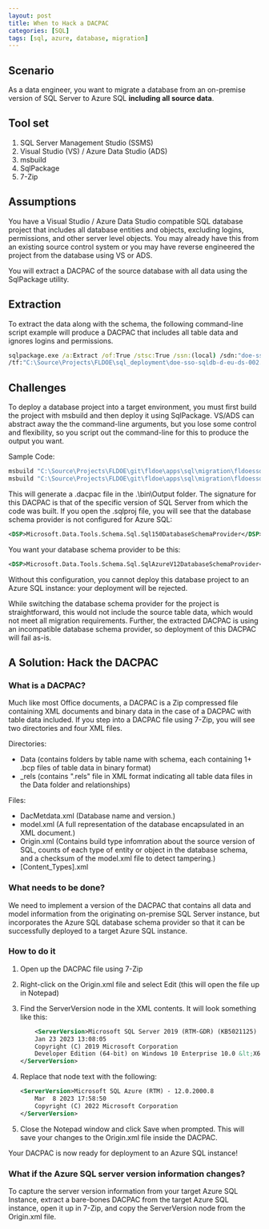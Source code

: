 ```yaml
---
layout: post
title: When to Hack a DACPAC
categories: [SQL]
tags: [sql, azure, database, migration]
---
```


## Scenario

As a data engineer, you want to migrate a database from an on-premise version of SQL Server to Azure SQL **including all source data**.

## Tool set

1. SQL Server Management Studio (SSMS)
1. Visual Studio (VS) / Azure Data Studio (ADS)
1. msbuild
1. SqlPackage
1. 7-Zip

## Assumptions

You have a Visual Studio / Azure Data Studio compatible SQL database project that includes all database entities and objects, excluding logins, permissions, and other server level objects.  You may already have this from an existing source control system or you may have reverse engineered the project from the database using VS or ADS.

You will extract a DACPAC of the source database with all data using the SqlPackage utility.

## Extraction

To extract the data along with the schema, the following command-line script example will produce  a DACPAC that includes all table data and ignores logins and permissions.

```bat
sqlpackage.exe /a:Extract /of:True /stsc:True /ssn:(local) /sdn:"doe-sso-sqldb-d-eu-ds-002" ^
/tf:"C:\Source\Projects\FLDOE\sql_deployment\doe-sso-sqldb-d-eu-ds-002.dacpac" /p:IgnorePermissions=True /p:ExtractAllTableData=True 
```

## Challenges

To deploy a database project into a target environment, you must first build the project with msbuild and then deploy it using SqlPackage.  VS/ADS can abstract away the the command-line arguments, but you lose some control and flexibility, so you script out the command-line for this to produce the output you want.

Sample Code:

```bat
msbuild "C:\Source\Projects\FLDOE\git\fldoe\apps\sql\migration\fldoesso.azsql.sqlproj" -t:Clean
msbuild "C:\Source\Projects\FLDOE\git\fldoe\apps\sql\migration\fldoesso.azsql.sqlproj" -p:Configuration=debug -clp:Summary
```

This will generate a .dacpac file in the .\bin\Output folder.
The signature for this DACPAC is that of the specific version of SQL Server from which the code was built.  If you open the .sqlproj file, you will see that the database schema provider is not configured for Azure SQL:

```xml
<DSP>Microsoft.Data.Tools.Schema.Sql.Sql150DatabaseSchemaProvider</DSP>
```

You want your database schema provider to be this:

```xml
<DSP>Microsoft.Data.Tools.Schema.Sql.SqlAzureV12DatabaseSchemaProvider</DSP>
```

Without this configuration, you cannot deploy this database project to an Azure SQL instance: your deployment will be rejected.

While switching the database schema provider for the project is straightforward, this would not include the source table data, which would not meet all migration requirements.  Further, the extracted DACPAC is using  an incompatible database schema provider, so deployment of this DACPAC will fail as-is.

## A Solution: Hack the DACPAC

### What is a DACPAC?

Much like most Office documents, a DACPAC is a Zip compressed file containing XML documents and binary data in the case of a DACPAC with table data included.  If you step into a DACPAC file using 7-Zip, you will see two directories and four XML files.

Directories:

- Data (contains folders by table name with schema, each containing 1+ .bcp files of table data in binary format)
- \_rels (contains ".rels" file in XML format indicating all table data files in the Data folder and relationships)

Files:

- DacMetdata.xml (Database name and version.)
- model.xml (A full representation of the database encapsulated in an XML document.)
- Origin.xml (Contains build type infomration about the source version of SQL, counts of each type of entity or object in the database schema, and a checksum of the model.xml file to detect tampering.)
- [Content_Types].xml

### What needs to be done?

We need to implement a version of the DACPAC that contains all data and model information from the originating on-premise SQL Server instance, but incorporates the Azure SQL database schema provider so that it can be successfully deployed to a target Azure SQL instance.

### How to do it

1. Open up the DACPAC file using 7-Zip
2. Right-click on the Origin.xml file and select Edit (this will open the file up in Notepad)
3. Find the ServerVersion node in the XML contents.  It will look something like this:

    ```xml
        <ServerVersion>Microsoft SQL Server 2019 (RTM-GDR) (KB5021125) - 15.0.2101.7 (X64) 
    	Jan 23 2023 13:08:05 
    	Copyright (C) 2019 Microsoft Corporation
    	Developer Edition (64-bit) on Windows 10 Enterprise 10.0 &lt;X64&gt; (Build 22621: ) (Hypervisor)
    </ServerVersion>
    ```

4. Replace that node text with the following:

    ```xml
    <ServerVersion>Microsoft SQL Azure (RTM) - 12.0.2000.8 
    	Mar  8 2023 17:58:50 
    	Copyright (C) 2022 Microsoft Corporation
    </ServerVersion>
    ```

5. Close the Notepad window and click Save when prompted.  This will save your changes to the Origin.xml file inside the DACPAC.

Your DACPAC is now ready for deployment to an Azure SQL instance!

### What if the Azure SQL server version information changes?

To capture the server version information from your target Azure SQL Instance, extract a bare-bones DACPAC from the target Azure SQL instance, open it up in 7-Zip, and copy the ServerVersion node from the Origin.xml file.
